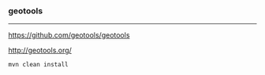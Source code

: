 ### geotools
---
https://github.com/geotools/geotools

http://geotools.org/

```sh
mvn clean install
```

```
```

```
```
